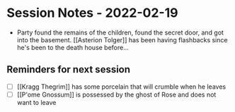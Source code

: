 # Session Notes - 2022-02-19
* Party found the remains of the children, found the secret door, and got into the basement. [[Asterion Tolger]] has been having flashbacks since he's been to the death house before...

## Reminders for next session
* [ ] [[Kragg Thegrim]] has some porcelain that will crumble when he leaves
* [ ] [[P'ome Gnossum]] is possessed by the ghost of Rose and does not want to leave